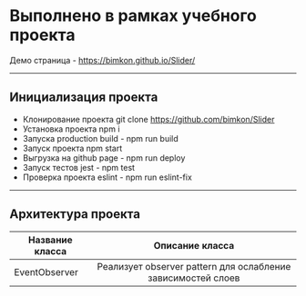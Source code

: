 # Выполнено в рамках учебного проекта
Демо страница  - https://bimkon.github.io/Slider/
____________________________________________________
## Инициализация проекта

* Клонирование проекта git clone https://github.com/bimkon/Slider
* Установка проекта npm i
* Запуска production build  - npm run build
* Запуск проекта npm start
* Выгрузка на github page - npm run deploy
* Запуск тестов jest  - npm test
* Проверка проекта eslint - npm run eslint-fix
____________________________________________________
## Архитектура проекта
| Название класса | Описание класса| 
|----------------|:---------:|
| EventObserver  | Реализует observer pattern для ослабление зависимостей слоев |


